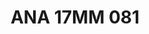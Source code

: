 ---
title: ANA 17MM 081
date: 
draft: false

# descripcion
description : Anillo de plata 925 y nácar

materials: Plata 925

color: 

dimensions: 17mm diámetro

code: 05-29-1347

type: "Anillos"

categories: []

price: $13.790,00

price_eftvo: $11.720,00

# Images
# first image will be shown in the product page
images:
  # - image: "images/path_to_image"
  # La ubicacion de las imagenes es imagenes/Anillos/Anillos.Nácar/05-29-1347-ana-17mm-081
  - image: "./images/anillos/nácar/05-29-1347-ana-17mm-081.jpg"
---